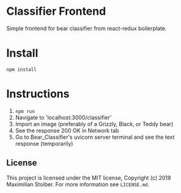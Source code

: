 # Classifier Frontend
Simple frontend for bear classifier from react-redux boilerplate.

# Install
`npm install`

# Instructions

1. `npm run`
1. Navigate to 'localhost:3000/classifier'
1. Import an image (preferably of a Grizzly, Black, or Teddy bear)
1. See the response 200 OK in Network tab
1. Go to Bear_Classifier's uvicorn server terminal and see the text response (temporarily)

## License

This project is licensed under the MIT license, Copyright (c) 2019 Maximilian
Stoiber. For more information see `LICENSE.md`.
